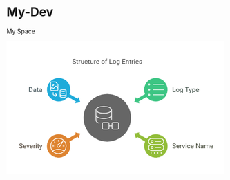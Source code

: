 # My-Dev
My Space

![image alt](https://github.com/RoyalRahul15/My-Dev/blob/453448805a705e6b033806c42edb1e69f908d7c2/Centralized%20Logging%20Service%20with%20FastAPI%20-%20visual%20selection.png)
